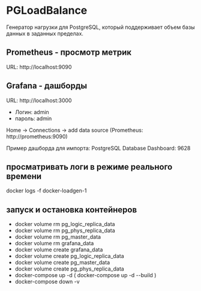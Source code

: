 # PGLoadBalance

Генератор нагрузки для PostgreSQL, который поддерживает объем базы данных в заданных пределах.

## Prometheus - просмотр метрик
URL: http://localhost:9090

## Grafana - дашборды
URL: http://localhost:3000
- Логин: admin
- пароль: admin

Home -> Connections -> add data source (Prometheus: http://prometheus:9090)

Пример дашборда для импорта: PostgreSQL Database Dashboard: 9628

## просматривать логи в режиме реального времени
docker logs -f docker-loadgen-1

## запуск и остановка контейнеров
- docker volume rm pg_logic_replica_data
- docker volume rm pg_phys_replica_data
- docker volume rm pg_master_data
- docker volume rm grafana_data
- docker volume create grafana_data
- docker volume create pg_logic_replica_data
- docker volume create pg_master_data
- docker volume create pg_phys_replica_data
- docker-compose up -d ( docker-compose up -d --build )
- docker-compose down -v